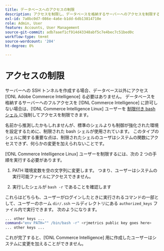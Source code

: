 ```yaml
---
title: データベースへのアクセスの制限
description: アクセスを制限し、データベースを格納するサーバーへのアクセスを制限する方法を説明します。
exl-id: 7a0bc0d7-086e-4a6e-b1dd-6db13814710e
role: Admin, User
feature: Accounts, User Management
source-git-commit: adb7aaef1cf914d43348abf5c7e4bec7c51bed0c
workflow-type: tm+mt
source-wordcount: '204'
ht-degree: 0%

---
```


# アクセスの制限

サーバーへの SSH トンネルを作成する場合、データベース以外にアクセス [!DNL Adobe Commerce Intelligence] る必要はありません。 データベースを格納するサーバーへのフルアクセスを [!DNL Commerce Intelligence] に許可しない場合は、[!DNL Commerce Intelligence Linux] ユーザーを [ 制限付き bash シェル ](https://www.gnu.org/software/bash/manual/html_node/The-Restricted-Shell.html) に強制してアクセスを制限できます。

名前から推測したかもしれませんが、標準のシェルよりも制御が強化された環境を設定するために、制限された bash シェルが使用されています。 このタイプのシェルに関する重要な点は、制限されたシェルのユーザはシステムの関数にアクセスできず、何らかの変更を加えられないことです。

[!DNL Commerce Intelligence Linux] ユーザーを制限するには、次の 2 つの手順を実行する必要があります。

1. PATH 環境変数を空の文字列に変更します。 つまり、ユーザーはシステムの実行可能ファイルにアクセスできません。

1. 実行したシェルが `bash -r` であることを確認します

これらはどちらも、ユーザーがログインしたときに実行されるコマンドの一部として、ユーザーのホーム `dir/.ssh` ールディレクトリにある `authorized_keys` ファイル内で実行できます。 次のようになります。

```bash
... other keys ...
command="env PATH="" /bin/bash -r" <rjmetrics public key goes here>
... other keys ...
```

これが完了すると、[!DNL Commerce Intelligence] 用に作成したユーザーはシステムに変更を加えることができません。
